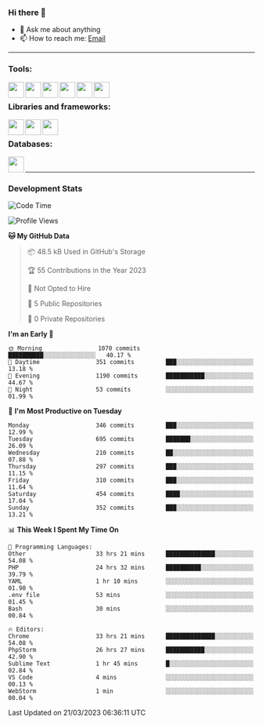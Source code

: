 ### Hi there 👋

- 💬 Ask me about anything
- 📫 How to reach me: [Email]

---

### Tools:
<img align='left' height="32" width="32" src="https://cdn.jsdelivr.net/npm/simple-icons@4.8.0/icons/phpstorm.svg" />
<img align='left' height="32" width="32" src="https://cdn.jsdelivr.net/npm/simple-icons@4.8.0/icons/webstorm.svg" />
<img align='left' height="32" width="32" src="https://cdn.jsdelivr.net/npm/simple-icons@4.8.0/icons/visualstudiocode.svg" />
<img align='left' height="32" width="32" src="https://cdn.jsdelivr.net/npm/simple-icons@4.8.0/icons/sublimetext.svg" />
<img align='left' height="32" width="32" src="https://cdn.jsdelivr.net/npm/simple-icons@4.8.0/icons/laragon.svg" />
<img align='left' height="32" width="32" src="https://cdn.jsdelivr.net/npm/simple-icons@4.8.0/icons/docker.svg" />
<br>

### Libraries and frameworks:
<img align='left' height="32" width="32" src="https://cdn.jsdelivr.net/npm/simple-icons@4.8.0/icons/laravel.svg" />
<img align='left' height="32" width="32" src="https://cdn.jsdelivr.net/npm/simple-icons@4.8.0/icons/vue-dot-js.svg" />
<img align='left' height="32" width="32" src="https://cdn.jsdelivr.net/npm/simple-icons@4.8.0/icons/jquery.svg" />
<br>

### Databases:
<img align='left' height="32" width="32" src="https://cdn.jsdelivr.net/npm/simple-icons@4.8.0/icons/mysql.svg" />
<br>

---
### Development Stats
<!--START_SECTION:waka-->
![Code Time](http://img.shields.io/badge/Code%20Time-1%2C150%20hrs%2014%20mins-blue)

![Profile Views](http://img.shields.io/badge/Profile%20Views-0-blue)

**🐱 My GitHub Data** 

> 📦 48.5 kB Used in GitHub's Storage 
 > 
> 🏆 55 Contributions in the Year 2023
 > 
> 🚫 Not Opted to Hire
 > 
> 📜 5 Public Repositories 
 > 
> 🔑 0 Private Repositories 
 > 
**I'm an Early 🐤** 

```text
🌞 Morning                1070 commits        ██████████░░░░░░░░░░░░░░░   40.17 % 
🌆 Daytime                351 commits         ███░░░░░░░░░░░░░░░░░░░░░░   13.18 % 
🌃 Evening                1190 commits        ███████████░░░░░░░░░░░░░░   44.67 % 
🌙 Night                  53 commits          ░░░░░░░░░░░░░░░░░░░░░░░░░   01.99 % 
```
📅 **I'm Most Productive on Tuesday** 

```text
Monday                   346 commits         ███░░░░░░░░░░░░░░░░░░░░░░   12.99 % 
Tuesday                  695 commits         ███████░░░░░░░░░░░░░░░░░░   26.09 % 
Wednesday                210 commits         ██░░░░░░░░░░░░░░░░░░░░░░░   07.88 % 
Thursday                 297 commits         ███░░░░░░░░░░░░░░░░░░░░░░   11.15 % 
Friday                   310 commits         ███░░░░░░░░░░░░░░░░░░░░░░   11.64 % 
Saturday                 454 commits         ████░░░░░░░░░░░░░░░░░░░░░   17.04 % 
Sunday                   352 commits         ███░░░░░░░░░░░░░░░░░░░░░░   13.21 % 
```


📊 **This Week I Spent My Time On** 

```text
💬 Programming Languages: 
Other                    33 hrs 21 mins      ██████████████░░░░░░░░░░░   54.08 % 
PHP                      24 hrs 32 mins      ██████████░░░░░░░░░░░░░░░   39.79 % 
YAML                     1 hr 10 mins        ░░░░░░░░░░░░░░░░░░░░░░░░░   01.90 % 
.env file                53 mins             ░░░░░░░░░░░░░░░░░░░░░░░░░   01.45 % 
Bash                     30 mins             ░░░░░░░░░░░░░░░░░░░░░░░░░   00.84 % 

🔥 Editors: 
Chrome                   33 hrs 21 mins      ██████████████░░░░░░░░░░░   54.08 % 
PhpStorm                 26 hrs 27 mins      ███████████░░░░░░░░░░░░░░   42.90 % 
Sublime Text             1 hr 45 mins        █░░░░░░░░░░░░░░░░░░░░░░░░   02.84 % 
VS Code                  4 mins              ░░░░░░░░░░░░░░░░░░░░░░░░░   00.13 % 
WebStorm                 1 min               ░░░░░░░░░░░░░░░░░░░░░░░░░   00.04 % 
```


 Last Updated on 21/03/2023 06:36:11 UTC
<!--END_SECTION:waka-->

[huyviet]: https://huyviet.vn/
[EMAIl]: https://mail.google.com/mail/u/0/?fs=1&tf=cm&source=mailto&to=huynguyenviet0110@gmail.com
